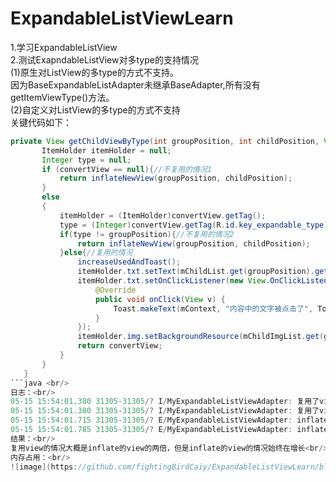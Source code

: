 # ExpandableListViewLearn 
1.学习ExpandableListView <br/>
2.测试ExapndableListView对多type的支持情况<br/>
(1)原生对ListView的多type的方式不支持。<br/>
  因为BaseExpandableListAdapter未继承BaseAdapter,所有没有getItemViewType()方法。<br/>
(2)自定义对ListView的多type的方式不支持<br/>
 关键代码如下：<br/>
 ```java
 private View getChildViewByType(int groupPosition, int childPosition, View convertView) {
        ItemHolder itemHolder = null;
        Integer type = null;
        if (convertView == null){//不复用的情况1
            return inflateNewView(groupPosition, childPosition);
        }
        else
        {
            itemHolder = (ItemHolder)convertView.getTag();
            type = (Integer)convertView.getTag(R.id.key_expandable_type);
            if(type != groupPosition){//不复用的情况2
                return inflateNewView(groupPosition, childPosition);
            }else{//复用的情况
                increaseUsedAndToast();
                itemHolder.txt.setText(mChildList.get(groupPosition).get(childPosition));
                itemHolder.txt.setOnClickListener(new View.OnClickListener() {
                    @Override
                    public void onClick(View v) {
                        Toast.makeText(mContext, "内容中的文字被点击了", Toast.LENGTH_SHORT).show();
                    }
                });
                itemHolder.img.setBackgroundResource(mChildImgList.get(groupPosition).get(childPosition));
                return convertView;
            }
        }
    }
 ```java <br/>
 日志：<br/>
 05-15 15:54:01.380 31305-31305/? I/MyExpandableListViewAdapter: 复用了view,总个数:930 <br/>
 05-15 15:54:01.380 31305-31305/? I/MyExpandableListViewAdapter: 复用了view,总个数:931 <br/>
 05-15 15:54:01.715 31305-31305/? E/MyExpandableListViewAdapter: inflate新的view,type=0,总个数:465 <br/>
 05-15 15:54:01.785 31305-31305/? E/MyExpandableListViewAdapter: inflate新的view,type=0,总个数:466 <br/>
 结果：<br/>
 复用view的情况大概是inflate的view的两倍，但是inflate的view的情况始终在增长<br/>
 内存占用：<br/>
 ![image](https://github.com/fightingBirdCaiy/ExpandableListViewLearn/blob/master/image/memory.jpg)
 
